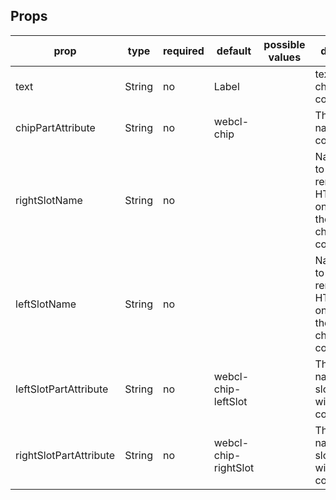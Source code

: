 ## Props

<table class="table table-bordered table-striped">
    <thead>
    <tr>
        <th>prop</th>
        <th>type</th>
        <th>required</th>
        <th>default</th>
        <th>possible values</th>
        <th>description</th>
    </tr>
    </thead>
    <tbody>
        <tr>
          <td>text</td>
          <td>String</td>
          <td>no</td>
          <td>Label</td>
          <td></td>
          <td>text within the chip component   </td>
        </tr>
        <tr>
          <td>chipPartAttribute</td>
          <td>String</td>
          <td>no</td>
          <td>webcl-chip</td>
          <td></td>
          <td>The part name for chip component </td>
        </tr>		
        <tr>
          <td>rightSlotName</td>
          <td>String</td>
          <td>no</td>
          <td></td>
          <td></td>
          <td>Name given to slot that renders an HTMLElement on the right of the text within chip component </td>
        </tr>
          <tr>
          <td>leftSlotName</td>
          <td>String</td>
          <td>no</td>
          <td></td>
          <td></td>
          <td>Name given to slot that renders an HTMLElement on the left of the text within chip component </td>
        </tr>
        <tr>
          <td>leftSlotPartAttribute</td>
          <td>String</td>
          <td>no</td>
          <td>webcl-chip-leftSlot</td>
          <td></td>
          <td>The part name for left slot element within chip component </td>
        </tr>
        <tr>
          <td>rightSlotPartAttribute</td>
          <td>String</td>
          <td>no</td>
          <td>webcl-chip-rightSlot</td>
          <td></td>
          <td>The part name for right slot element within chip component</td>
        </tr>
    </tbody>
</table>

